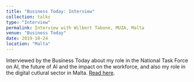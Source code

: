 ```yaml
---
title: "Business Today: Interview"
collection: talks
type: "Interview"
permalink: Interview with Wilbert Tabone, MUZA, Malta
venue: "Business Today"
date: 2019-10-24
location: "Malta"
---
```


Interviewed by the Business Today about my role in the National Task Force on AI, the future of AI and the impact on the workforce, and also my role in the digital cutlural sector in Malta.
[Read here](https://www.businesstoday.com.mt/people/people/499/watch_wilbert_tabone_ai_will_empower_humans_not_suppress_them).